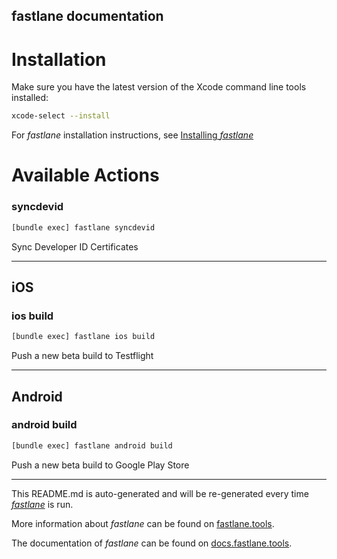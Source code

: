 fastlane documentation
----

# Installation

Make sure you have the latest version of the Xcode command line tools installed:

```sh
xcode-select --install
```

For _fastlane_ installation instructions, see [Installing _fastlane_](https://docs.fastlane.tools/#installing-fastlane)

# Available Actions

### syncdevid

```sh
[bundle exec] fastlane syncdevid
```

Sync Developer ID Certificates

----


## iOS

### ios build

```sh
[bundle exec] fastlane ios build
```

Push a new beta build to Testflight

----


## Android

### android build

```sh
[bundle exec] fastlane android build
```

Push a new beta build to Google Play Store

----

This README.md is auto-generated and will be re-generated every time [_fastlane_](https://fastlane.tools) is run.

More information about _fastlane_ can be found on [fastlane.tools](https://fastlane.tools).

The documentation of _fastlane_ can be found on [docs.fastlane.tools](https://docs.fastlane.tools).
